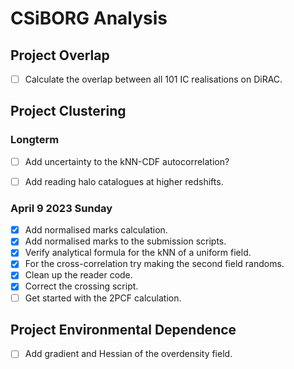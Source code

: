 # CSiBORG Analysis


##  Project Overlap
- [ ] Calculate the overlap between all 101 IC realisations on DiRAC.



## Project Clustering

### Longterm
- [ ] Add uncertainty to the kNN-CDF autocorrelation?
- [ ] Add reading halo catalogues at higher redshifts.


### April 9 2023 Sunday
- [x] Add normalised marks calculation.
- [x] Add normalised marks to the submission scripts.
- [x] Verify analytical formula for the kNN of a uniform field.
- [x] For the cross-correlation try making the second field randoms.
- [x] Clean up the reader code.
- [x] Correct the crossing script.
- [ ] Get started with the 2PCF calculation.

## Project Environmental Dependence
- [ ] Add gradient and Hessian of the overdensity field.
